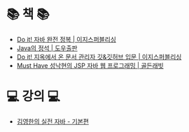 # 📚 책 📚

- [Do it! 자바 완전 정복 | 이지스퍼블리싱](https://github.com/hwangserim/TILWithArchive/tree/main/CompleteConquestOfJava)
- [Java의 정석 | 도우출판](https://github.com/hwangserim/TILWithArchive/tree/main/CompleteConquestOfJava)
- [Do it! 지옥에서 온 문서 관리자 깃&깃허브 입문 | 이지스퍼블리싱](https://github.com/hwangserim/TILWithArchive/tree/main/CompleteConquestOfJava)
- [Must Have 성낙현의 JSP 자바 웹 프로그래밍 | 골든래빗 ](https://github.com/hwangserim/TILWithArchive/tree/main/CompleteConquestOfJava)

# 💻 강의 💻

- [김영한의 실전 자바 - 기본편]()
